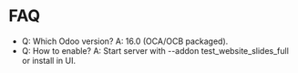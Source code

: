 # FAQ

- Q: Which Odoo version? A: 16.0 (OCA/OCB packaged).
- Q: How to enable? A: Start server with --addon test_website_slides_full or install in UI.
